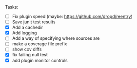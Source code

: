 
Tasks:
- [ ] Fix plugin speed (maybe: https://github.com/dropd/reentry)
- [ ] Save junit test results
- [x] Add a cachedir
- [x] Add logging
- [ ] Add a way of specifying where sources are
- [ ] make a coverage file prefix
- [ ] show cov diffs
- [x] fix failing null test
- [x] add plugin monitor controls
